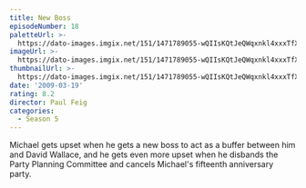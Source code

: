 ```yaml
---
title: New Boss
episodeNumber: 18
paletteUrl: >-
  https://dato-images.imgix.net/151/1471789055-wQIIsKQtJeQWqxnkl4xxxTfXrwh.jpg?auto=enhance&ch=DPR%2CWidth&palette=json
imageUrl: >-
  https://dato-images.imgix.net/151/1471789055-wQIIsKQtJeQWqxnkl4xxxTfXrwh.jpg?auto=compress%2Cformat&ch=DPR%2CWidth&w=500
thumbnailUrl: >-
  https://dato-images.imgix.net/151/1471789055-wQIIsKQtJeQWqxnkl4xxxTfXrwh.jpg?auto=enhance&ch=DPR%2CWidth&fit=crop&fm=jpg&h=280&w=500
date: '2009-03-19'
rating: 8.2
director: Paul Feig
categories:
  - Season 5
---
```


Michael gets upset when he gets a new boss to act as a buffer between him and David Wallace, and he gets even more upset when he disbands the Party Planning Committee and cancels Michael's fifteenth anniversary party.
